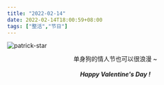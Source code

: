 ```yaml
---
title: "2022-02-14"
date: 2022-02-14T18:00:59+08:00
tags: ["整活","节日"]
---
```


![patrick-star](https://cdn.jsdelivr.net/gh/AlexLiu2022/resources/img/patrick-star.png)

<center> 单身狗的情人节也可以很浪漫 ~ </center> 

<br>

<center><strong><i>Happy Valentine's Day !</i></strong> </center>

<style>
.post-body {
margin-top: 0 !important;
}
center {
line-height: 1.3;
}
.main{
padding-top: 2.7em;
}
</style>

<script>
let title  = document.querySelector('h1')
title.remove()
</script>